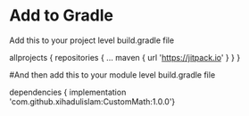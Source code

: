 # Add to Gradle

Add this to your project level build.gradle file


allprojects {
		repositories {
			...
			maven { url 'https://jitpack.io' }
		}
	}
  
  
  
  #And then add this to your module level build.gradle file




dependencies {  implementation 'com.github.xihadulislam:CustomMath:1.0.0'}


